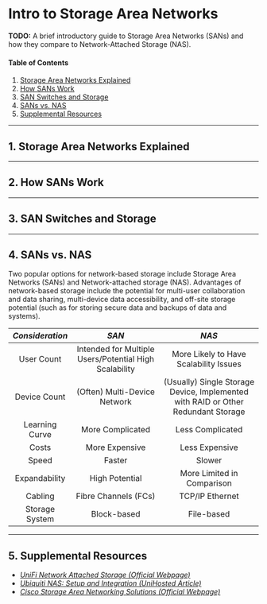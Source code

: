 # Intro to Storage Area Networks

**TODO:** A brief introductory guide to Storage Area Networks (SANs) and how they compare to Network-Attached Storage (NAS).

#### Table of Contents

1. [Storage Area Networks Explained](#explained)
2. [How SANs Work](#howsanswork)
3. [SAN Switches and Storage](#switches)
4. [SANs vs. NAS](#nas)
5. [Supplemental Resources](#supplemental)

<hr />

## 1. <a name="explained">Storage Area Networks Explained</a>

<hr />

## 2. <a name="howsanswork">How SANs Work</a>

<hr />

## 3. <a name="switches">SAN Switches and Storage</a>

<hr />

## 4. <a name="nas">SANs vs. NAS</a>

Two popular options for network-based storage include Storage Area Networks (SANs) and Network-attached storage (NAS). Advantages of network-based storage include the potential for multi-user collaboration and data sharing, multi-device data accessibility, and off-site storage potential (such as for storing secure data and backups of data and systems).

| *Consideration* | *SAN* | *NAS* |
| :---: | :---: | :----: |
| User Count | Intended for Multiple Users/Potential High Scalability | More Likely to Have Scalability Issues |
| Device Count | (Often) Multi-Device Network | (Usually) Single Storage Device, Implemented with RAID or Other Redundant Storage |
| Learning Curve | More Complicated | Less Complicated |
| Costs | More Expensive | Less Expensive |
| Speed | Faster | Slower |
| Expandability | High Potential | More Limited in Comparison |
| Cabling | Fibre Channels (FCs) | TCP/IP Ethernet |
| Storage System | Block-based | File-based |

<hr />

## 5. <a name="supplemental">Supplemental Resources</a>

* *[UniFi Network Attached Storage (Official Webpage)](https://ui.com/integrations/network-storage)*
* *[Ubiquiti NAS: Setup and Integration (UniHosted Article)](https://www.unihosted.com/blog/ubiquiti-nas-setup-and-integration)*
* *[Cisco Storage Area Networking Solutions (Official Webpage)](https://www.cisco.com/site/us/en/products/networking/cloud-networking-switches/storage-area-networking/index.html)*
